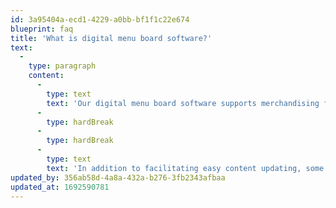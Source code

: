```yaml
---
id: 3a95404a-ecd1-4229-a0bb-bf1f1c22e674
blueprint: faq
title: 'What is digital menu board software?'
text:
  -
    type: paragraph
    content:
      -
        type: text
        text: 'Our digital menu board software supports merchandising for both in restaurant and drive thru experiences by enabling the content that is displayed across a restaurant’s various digital screens. '
      -
        type: hardBreak
      -
        type: hardBreak
      -
        type: text
        text: 'In addition to facilitating easy content updating, some digital menu board software programs – like our SwitchboardTM CMS solution – allows you to integrate with other systems and adapt your content dynamically based on customer behaviour and performance data.'
updated_by: 356ab58d-4a8a-432a-b276-3fb2343afbaa
updated_at: 1692590781
---
```

